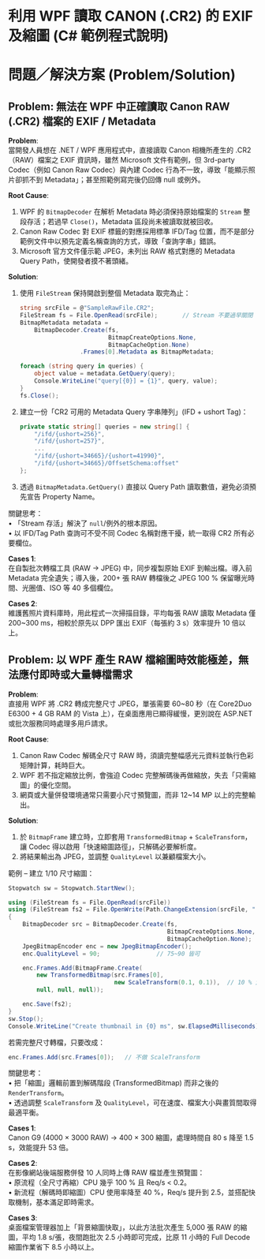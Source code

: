 # 利用 WPF 讀取 CANON (.CR2) 的 EXIF 及縮圖 (C# 範例程式說明)

# 問題／解決方案 (Problem/Solution)

## Problem: 無法在 WPF 中正確讀取 Canon RAW (.CR2) 檔案的 EXIF / Metadata

**Problem**:  
當開發人員想在 .NET / WPF 應用程式中，直接讀取 Canon 相機所產生的 .CR2（RAW）檔案之 EXIF 資訊時，雖然 Microsoft 文件有範例，但 3rd-party Codec（例如 Canon Raw Codec）與內建 Codec 行為不一致，導致「能顯示照片卻抓不到 Metadata」；甚至照範例寫完後仍回傳 null 或例外。  

**Root Cause**:  
1. WPF 的 `BitmapDecoder` 在解析 Metadata 時必須保持原始檔案的 `Stream` 整段存活；若過早 `Close()`，Metadata 區段尚未被讀取就被回收。  
2. Canon Raw Codec 對 EXIF 標籤的對應採用標準 IFD/Tag 位置，而不是部分範例文件中以預先定義名稱查詢的方式，導致「查詢字串」錯誤。  
3. Microsoft 官方文件僅示範 JPEG，未列出 RAW 格式對應的 Metadata Query Path，使開發者摸不著頭緒。

**Solution**:  
1. 使用 `FileStream` 保持開啟到整個 Metadata 取完為止：  
   ```csharp
   string srcFile = @"SampleRawFile.CR2";
   FileStream fs = File.OpenRead(srcFile);       // Stream 不要過早關閉
   BitmapMetadata metadata =
       BitmapDecoder.Create(fs,
                            BitmapCreateOptions.None,
                            BitmapCacheOption.None)
                    .Frames[0].Metadata as BitmapMetadata;

   foreach (string query in queries) {
       object value = metadata.GetQuery(query);
       Console.WriteLine("query[{0}] = {1}", query, value);
   }
   fs.Close();
   ```
2. 建立一份「CR2 可用的 Metadata Query 字串陣列」(IFD + ushort Tag)：  
   ```csharp
   private static string[] queries = new string[] {
       "/ifd/{ushort=256}",
       "/ifd/{ushort=257}",
       ...
       "/ifd/{ushort=34665}/{ushort=41990}",
       "/ifd/{ushort=34665}/OffsetSchema:offset"
   };
   ```
3. 透過 `BitmapMetadata.GetQuery()` 直接以 Query Path 讀取數值，避免必須預先宣告 Property Name。  

關鍵思考：  
• 「Stream 存活」解決了 `null`/例外的根本原因。  
• 以 IFD/Tag Path 查詢可不受不同 Codec 名稱對應干擾，統一取得 CR2 所有必要欄位。

**Cases 1**:  
在自製批次轉檔工具 (RAW → JPEG) 中，同步複製原始 EXIF 到輸出檔。導入前 Metadata 完全遺失；導入後，200+ 張 RAW 轉檔後之 JPEG 100 % 保留曝光時間、光圈值、ISO 等 40 多個欄位。  

**Cases 2**:  
維護舊照片資料庫時，用此程式一次掃描目錄，平均每張 RAW 讀取 Metadata 僅 200~300 ms，相較於原先以 DPP 匯出 EXIF（每張約 3 s）效率提升 10 倍以上。  


## Problem: 以 WPF 產生 RAW 檔縮圖時效能極差，無法應付即時或大量轉檔需求

**Problem**:  
直接用 WPF 將 .CR2 轉成完整尺寸 JPEG，單張需要 60~80 秒（在 Core2Duo E6300 + 4 GB RAM 的 Vista 上），在桌面應用已顯得緩慢，更別說在 ASP.NET 或批次服務同時處理多用戶請求。

**Root Cause**:  
1. Canon Raw Codec 解碼全尺寸 RAW 時，須讀完整幅感光元資料並執行色彩矩陣計算，耗時巨大。  
2. WPF 若不指定縮放比例，會強迫 Codec 完整解碼後再做縮放，失去「只需縮圖」的優化空間。  
3. 網頁或大量併發環境通常只需要小尺寸預覽圖，而非 12~14 MP 以上的完整輸出。

**Solution**:  
1. 於 `BitmapFrame` 建立時，立即套用 `TransformedBitmap` + `ScaleTransform`，讓 Codec 得以啟用「快速縮圖路徑」，只解碼必要解析度。  
2. 將結果輸出為 JPEG，並調整 `QualityLevel` 以兼顧檔案大小。  

範例 – 建立 1/10 尺寸縮圖：  
```csharp
Stopwatch sw = Stopwatch.StartNew();

using (FileStream fs = File.OpenRead(srcFile))
using (FileStream fs2 = File.OpenWrite(Path.ChangeExtension(srcFile, ".jpg")))
{
    BitmapDecoder src = BitmapDecoder.Create(fs,
                                             BitmapCreateOptions.None,
                                             BitmapCacheOption.None);
    JpegBitmapEncoder enc = new JpegBitmapEncoder();
    enc.QualityLevel = 90;                // 75~90 皆可

    enc.Frames.Add(BitmapFrame.Create(
        new TransformedBitmap(src.Frames[0],
                              new ScaleTransform(0.1, 0.1)),  // 10 % 大小
        null, null, null));

    enc.Save(fs2);
}
sw.Stop();
Console.WriteLine("Create thumbnail in {0} ms", sw.ElapsedMilliseconds);
```
若需完整尺寸轉檔，只要改成：
```csharp
enc.Frames.Add(src.Frames[0]);   // 不做 ScaleTransform
```

關鍵思考：  
• 把「縮圖」邏輯前置到解碼階段 (TransformedBitmap) 而非之後的 `RenderTransform`。  
• 透過調整 `ScaleTransform` 及 `QualityLevel`，可在速度、檔案大小與畫質間取得最適平衡。

**Cases 1**:  
Canon G9 (4000 × 3000 RAW) → 400 × 300 縮圖，處理時間自 80 s 降至 1.5 s，效能提升 53 倍。  

**Cases 2**:  
在影像網站後端服務併發 10 人同時上傳 RAW 檔並產生預覽圖：  
• 原流程（全尺寸再縮）CPU 幾乎 100 % 且 Req/s < 0.2。  
• 新流程（解碼時即縮圖）CPU 使用率降至 40 %，Req/s 提升到 2.5，並搭配快取機制，基本滿足即時需求。  

**Cases 3**:  
桌面檔案管理器加上「背景縮圖快取」，以此方法批次產生 5,000 張 RAW 的縮圖，平均 1.8 s/張，夜間跑批次 2.5 小時即可完成，比原 11 小時的 Full Decode 縮圖作業省下 8.5 小時以上。